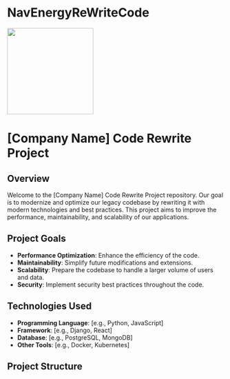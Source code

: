 # NavEnergyReWriteCode
<img src="https://i0.wp.com/navenergy.com/wp-content/uploads/2020/06/NTECnewcolorPNG-copy.png?fit=1280%2C648&ssl=1" width="200"/>

# [Company Name] Code Rewrite Project

## Overview

Welcome to the [Company Name] Code Rewrite Project repository. Our goal is to modernize and optimize our legacy codebase by rewriting it with modern technologies and best practices. This project aims to improve the performance, maintainability, and scalability of our applications.

## Project Goals

- **Performance Optimization**: Enhance the efficiency of the code.
- **Maintainability**: Simplify future modifications and extensions.
- **Scalability**: Prepare the codebase to handle a larger volume of users and data.
- **Security**: Implement security best practices throughout the code.

## Technologies Used

- **Programming Language**: [e.g., Python, JavaScript]
- **Framework**: [e.g., Django, React]
- **Database**: [e.g., PostgreSQL, MongoDB]
- **Other Tools**: [e.g., Docker, Kubernetes]

## Project Structure




